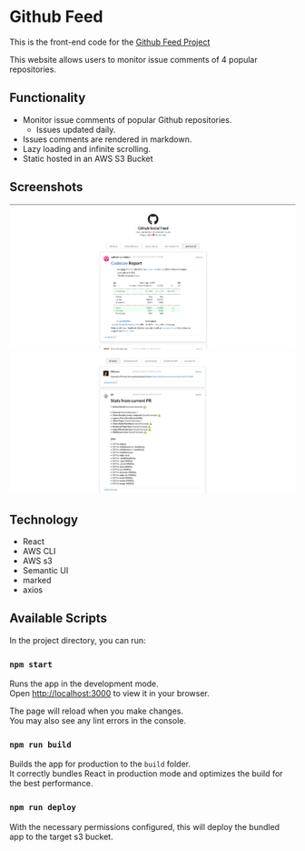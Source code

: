 # Github Feed

This is the front-end code for the [Github Feed Project](https://ghfeed.jordanholt.dev)

This website allows users to monitor issue comments of 4 popular repositories.

## Functionality

* Monitor issue comments of popular Github repositories.
    * Issues updated daily.
* Issues comments are rendered in markdown.
* Lazy loading and infinite scrolling.
* Static hosted in an AWS S3 Bucket


## Screenshots

![screenshot of website 1](https://github.com/jordanholtdev/github-social-feed/blob/main/screenshots/ghfeed_screenshot_1.png)
![screenshot of website 2](https://github.com/jordanholtdev/github-social-feed/blob/main/screenshots/ghfeed_screenshot_2.png)

## Technology

- React
- AWS CLI
- AWS s3
- Semantic UI
- marked
- axios

## Available Scripts

In the project directory, you can run:

### `npm start`

Runs the app in the development mode.\
Open [http://localhost:3000](http://localhost:3000) to view it in your browser.

The page will reload when you make changes.\
You may also see any lint errors in the console.

### `npm run build`

Builds the app for production to the `build` folder.\
It correctly bundles React in production mode and optimizes the build for the best performance.

### `npm run deploy`

With the necessary permissions configured, this will deploy the bundled app to the target s3 bucket.


